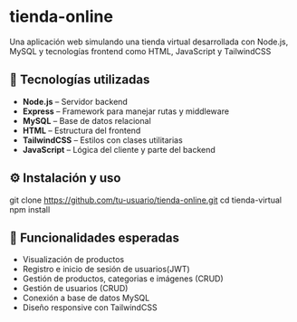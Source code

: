 # tienda-online
Una aplicación web simulando una tienda virtual desarrollada con Node.js, MySQL y tecnologías frontend como HTML, JavaScript y TailwindCSS
## 🚀 Tecnologías utilizadas

- **Node.js** – Servidor backend
- **Express** – Framework para manejar rutas y middleware
- **MySQL** – Base de datos relacional
- **HTML** – Estructura del frontend
- **TailwindCSS** – Estilos con clases utilitarias
- **JavaScript** – Lógica del cliente y parte del backend

## ⚙️ Instalación y uso
git clone https://github.com/tu-usuario/tienda-online.git
cd tienda-virtual
npm install

## 🧩 Funcionalidades esperadas
- Visualización de productos
- Registro e inicio de sesión de usuarios(JWT)
- Gestión de productos, categorias e imágenes (CRUD)
- Gestión de usuarios (CRUD)
- Conexión a base de datos MySQL
- Diseño responsive con TailwindCSS
